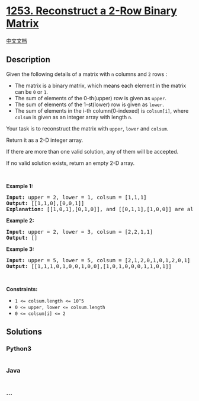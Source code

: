# [1253. Reconstruct a 2-Row Binary Matrix](https://leetcode.com/problems/reconstruct-a-2-row-binary-matrix)

[中文文档](/solution/1200-1299/1253.Reconstruct%20a%202-Row%20Binary%20Matrix/README.md)

## Description

<p>Given the following details of a matrix with <code>n</code> columns and <code>2</code> rows :</p>

<ul>
	<li>The matrix is a binary matrix, which means each element in the matrix can be <code>0</code> or <code>1</code>.</li>
	<li>The sum of elements of the 0-th(upper) row is given as <code>upper</code>.</li>
	<li>The sum of elements of the 1-st(lower) row is given as <code>lower</code>.</li>
	<li>The sum of elements in the i-th column(0-indexed) is <code>colsum[i]</code>, where <code>colsum</code> is given as an integer array with length <code>n</code>.</li>
</ul>

<p>Your task is to reconstruct the matrix with <code>upper</code>, <code>lower</code> and <code>colsum</code>.</p>

<p>Return it as a 2-D integer array.</p>

<p>If there are more than one valid solution, any of them will be accepted.</p>

<p>If no valid solution exists, return an empty 2-D array.</p>

<p>&nbsp;</p>
<p><strong>Example 1:</strong></p>

<pre>
<strong>Input:</strong> upper = 2, lower = 1, colsum = [1,1,1]
<strong>Output:</strong> [[1,1,0],[0,0,1]]
<strong>Explanation: </strong>[[1,0,1],[0,1,0]], and [[0,1,1],[1,0,0]] are also correct answers.
</pre>

<p><strong>Example 2:</strong></p>

<pre>
<strong>Input:</strong> upper = 2, lower = 3, colsum = [2,2,1,1]
<strong>Output:</strong> []
</pre>

<p><strong>Example 3:</strong></p>

<pre>
<strong>Input:</strong> upper = 5, lower = 5, colsum = [2,1,2,0,1,0,1,2,0,1]
<strong>Output:</strong> [[1,1,1,0,1,0,0,1,0,0],[1,0,1,0,0,0,1,1,0,1]]
</pre>

<p>&nbsp;</p>
<p><strong>Constraints:</strong></p>

<ul>
	<li><code>1 &lt;= colsum.length &lt;= 10^5</code></li>
	<li><code>0 &lt;= upper, lower &lt;= colsum.length</code></li>
	<li><code>0 &lt;= colsum[i] &lt;= 2</code></li>
</ul>


## Solutions

<!-- tabs:start -->

### **Python3**

```python

```

### **Java**

```java

```

### **...**

```

```

<!-- tabs:end -->
